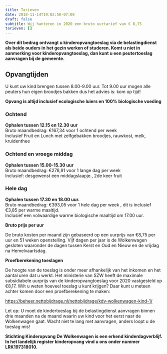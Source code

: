 ```yaml
---
title: Tarieven
date: 2018-11-14T19:02:50-07:00
draft: false
subtitle: Wij hanteren in 2020 een bruto uurtarief van € 8,75
tarieven: []
---
```

**Over dit bedrag ontvangt u kinderopvangtoeslag via de belastingdienst als beide ouders in het gezin werken of studeren. Komt u niet in aanmerking voor kinderopvangtoeslag, dan kunt u een peutertoeslag aanvragen bij de gemeente.**

## **Opvangtijden**

U kunt uw kind brengen tussen 8.00-9.00 uur. Tot 9.00 uur mogen alle peuters hun eigen broodjes bakken dus het advies is: kom op tijd!

**Opvang is altijd inclusief ecologische luiers en 100% biologische voeding**

### Ochtend

**Ophalen tussen 12.15 en 12.30 uur**\
Bruto maandbedrag: €167,34 voor 1 ochtend per week  \
Inclusief Fruit en Lunch met zelfgebakken broodjes, rauwkost, melk, kruidenthee   

### Ochtend en vroege middag

**Ophalen tussen 15.00-15.30 uur**\
Bruto maandbedrag: €278,91 voor 1 lange dag per week    \
Inclusief: desgewenst een middagslaapje., 2de keer fruit  

### Hele dag

**Ophalen tussen 17.30 en 18.00 uur.**\
Bruto maandbedrag: €393,05 voor 1 hele dag per week , dit is inclusief €3,85 per warme maaltijd.\
Inclusief een volwaardige warme biologische maaltijd om 17.00 uur.

**Bruto prijs per uur**

De bruto kosten  per maand zijn  gebaseerd op een uurprijs van €8,75 per uur en  51 weken openstelling. Vijf dagen per jaar is de Wolkenwagen gesloten waaronder de dagen tussen Kerst en Oud en Nieuw en de vrijdag na Hemelvaartsdag.

**Proefberekening toeslagen**

De hoogte van de toeslag is onder meer afhankelijk van het inkomen en het aantal uren dat u werkt. Het ministerie van SZW heeft de maximale subsidiabele uurprijs van de kinderopvangtoeslag voor 2020 vastgesteld op €8,17. Wilt u weten hoeveel toeslag u kunt krijgen? Daar kunt u meteen achter komen door een proefberekening te maken:

<https://beheer.nettobijdrage.nl/nettobijdrage/kdv-wolkenwagen-kind-1/> 

Let op: U moet de kindertoeslag bij de belastingdienst aanvragen binnen drie maanden na de maand waarin uw kind voor het eerst naar de Wolkenwagen  gaat. Wacht niet te lang met aanvragen, anders loopt u de toeslag mis!

**Stichting Kinderopvang De Wolkenwagen is een erkend kinderdagverblijf. In het landelijk register kinderopvang vind u ons onder nummer LRK197318010.**